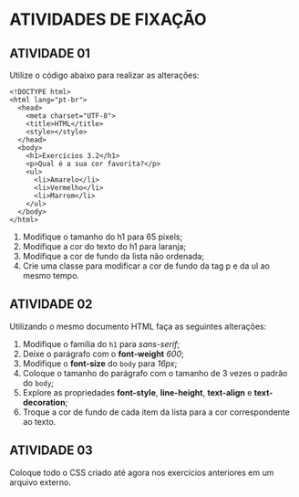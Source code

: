 # ATIVIDADES DE FIXAÇÃO

## ATIVIDADE 01

Utilize o código abaixo para realizar as alterações:

```
<!DOCTYPE html>
<html lang="pt-br">
  <head>
    <meta charset="UTF-8">
    <title>HTML</title>
    <style></style>
  </head>
  <body>
    <h1>Exercícios 3.2</h1>
    <p>Qual é a sua cor favorita?</p>
    <ul>
      <li>Amarelo</li>
      <li>Vermelho</li>
      <li>Marrom</li>
    </ul>
  </body>
</html>
```

1. Modifique o tamanho do h1 para 65 pixels;
2. Modifique a cor do texto do h1 para laranja;
3. Modifique a cor de fundo da lista não ordenada;
4. Crie uma classe para modificar a cor de fundo da tag p e da ul ao mesmo tempo.

## ATIVIDADE 02

Utilizando o mesmo documento HTML faça as seguintes alterações:

1. Modifique o família do `h1` para _sans-serif_;
2. Deixe o parágrafo com o **font-weight** _600_;
3. Modifique o **font-size** do `body` para _16px_;
4. Coloque o tamanho do parágrafo com o tamanho de 3 vezes o padrão do `body`;
5. Explore as propriedades **font-style**, **line-height**, **text-align** e **text-decoration**;
6. Troque a cor de fundo de cada item da lista para a cor correspondente ao texto.

## ATIVIDADE 03

Coloque todo o CSS criado até agora nos exercícios anteriores em um arquivo externo.
